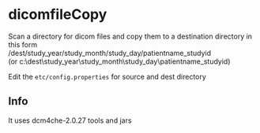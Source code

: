 dicomfileCopy
=============

Scan a directory for dicom files and copy them to a destination directory in this form<br />
/dest/study_year/study_month/study_day/patientname_studyid <br />
(or c:\dest\study_year\study_month\study_day\patientname_studyid)

Edit the ```etc/config.properties``` for source and dest directory

Info
----

It uses dcm4che-2.0.27 tools and jars
